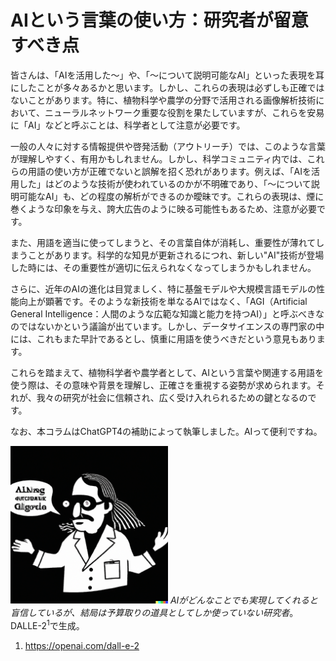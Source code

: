 # AIという言葉の使い方：研究者が留意すべき点
皆さんは、「AIを活用した〜」や、「〜について説明可能なAI」といった表現を耳にしたことが多々あるかと思います。しかし、これらの表現は必ずしも正確ではないことがあります。特に、植物科学や農学の分野で活用される画像解析技術において、ニューラルネットワーク重要な役割を果たしていますが、これらを安易に「AI」などと呼ぶことは、科学者として注意が必要です。

一般の人々に対する情報提供や啓発活動（アウトリーチ）では、このような言葉が理解しやすく、有用かもしれません。しかし、科学コミュニティ内では、これらの用語の使い方が正確でないと誤解を招く恐れがあります。例えば、「AIを活用した」はどのような技術が使われているのかが不明確であり、「〜について説明可能なAI」も、どの程度の解析ができるのか曖昧です。これらの表現は、煙に巻くような印象を与え、誇大広告のように映る可能性もあるため、注意が必要です。

また、用語を適当に使ってしまうと、その言葉自体が消耗し、重要性が薄れてしまうことがあります。科学的な知見が更新されるにつれ、新しい"AI"技術が登場した時には、その重要性が適切に伝えられなくなってしまうかもしれません。

さらに、近年のAIの進化は目覚ましく、特に基盤モデルや大規模言語モデルの性能向上が顕著です。そのような新技術を単なるAIではなく、「AGI（Artificial General Intelligence：人間のような広範な知識と能力を持つAI）」と呼ぶべきなのではないかという議論が出ています。しかし、データサイエンスの専門家の中には、これもまた早計であるとし、慎重に用語を使うべきだという意見もあります。

これらを踏まえて、植物科学者や農学者として、AIという言葉や関連する用語を使う際は、その意味や背景を理解し、正確さを重視する姿勢が求められます。それが、我々の研究が社会に信頼され、広く受け入れられるための鍵となるのです。

なお、本コラムはChatGPT4の補助によって執筆しました。AIって便利ですね。

<img src="assets/sci1.png" width=50%></img>
*AIがどんなことでも実現してくれると盲信しているが、結局は予算取りの道具としてしか使っていない研究者*。DALLE-2<sup>1</sup>で生成。


1. https://openai.com/dall-e-2